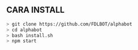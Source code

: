 
## CARA INSTALL
```bash
> git clone https://github.com/FDLBOT/alphabot
> cd alphabot
> bash install.sh 
> npm start
```
